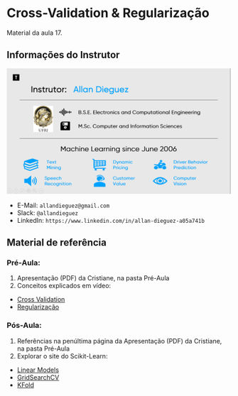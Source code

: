 # Cross-Validation & Regularização
Material da aula 17.

## Informações do Instrutor
![Infos do Instrutor](images/info_instrutor.png)

* E-Mail: `allandieguez@gmail.com`
* Slack: `@allandieguez`
* LinkedIn: `https://www.linkedin.com/in/allan-dieguez-a05a741b`

## Material de referência

### Pré-Aula:
1. Apresentação (PDF) da Cristiane, na pasta Pré-Aula
2. Conceitos explicados em vídeo:
 -  [Cross Validation](https://www.youtube.com/watch?v=sFO2ff-gTh0)
 -  [Regularização](https://www.youtube.com/watch?v=sO4ZirJh9ds)

### Pós-Aula:
1. Referências na penúltima página da Apresentação (PDF) da Cristiane, na pasta Pré-Aula
2. Explorar o site do Scikit-Learn:
- [Linear Models](http://scikit-learn.org/stable/modules/classes.html#module-sklearn.linear_model)
- [GridSearchCV](http://scikit-learn.org/stable/modules/generated/sklearn.model_selection.GridSearchCV.html)
- [KFold](http://scikit-learn.org/stable/modules/generated/sklearn.model_selection.KFold.html)